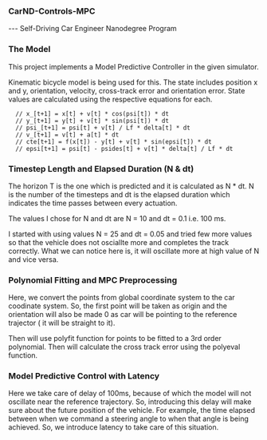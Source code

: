 
### CarND-Controls-MPC
--- Self-Driving Car Engineer Nanodegree Program

### The Model
This project implements a Model Predictive Controller in the given simulator. 

Kinematic bicycle model is being used for this. The state includes position x and y, orientation, velocity, cross-track error and orientation error. State values are calculated using the respective equations for each. 

      // x_[t+1] = x[t] + v[t] * cos(psi[t]) * dt
      // y_[t+1] = y[t] + v[t] * sin(psi[t]) * dt
      // psi_[t+1] = psi[t] + v[t] / Lf * delta[t] * dt
      // v_[t+1] = v[t] + a[t] * dt
      // cte[t+1] = f(x[t]) - y[t] + v[t] * sin(epsi[t]) * dt
      // epsi[t+1] = psi[t] - psides[t] + v[t] * delta[t] / Lf * dt

### Timestep Length and Elapsed Duration (N & dt)

The horizon T is the one which is predicted and it is calculated as N * dt. N is the number of the timesteps and dt is the elapsed duration which indicates the time passes between every actuation. 

The values I chose for N and dt are N = 10 and dt = 0.1 i.e. 100 ms.

I started with using values N = 25 and dt = 0.05 and tried few more values so that the vehicle does not osciallte more and completes the track correctly. 
What we can notice here is, it will oscillate more at high value of N and vice versa. 

### Polynomial Fitting and MPC Preprocessing

Here, we convert the points from global coordinate system to the car coodinate system. So, the first point will be taken as origin and the orientation will also be made 0 as car will be pointing to the reference trajector ( it will be straight to it). 

Then will use polyfit function for points to be fitted to a 3rd order polynomial. Then will calculate the cross track error using the polyeval function.

### Model Predictive Control with Latency


Here we take care of delay of 100ms, because of which the model will not oscillate near the reference trajectory. So, introducing this delay will make sure about the future position of the vehicle.
For example, the time elapsed between when we command a steering angle to when that angle is being achieved. So, we introduce latency to take care of this situation.
